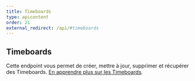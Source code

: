 ```yaml
---
title: Timeboards
type: apicontent
order: 21
external_redirect: /api/#timeboards
---
```


## Timeboards

Cette endpoint vous permet de créer, mettre à jour, supprimer et récupérer des Timeboards. [En apprendre plus sur les Timeboards](/graphing/dashboards/timeboard).
